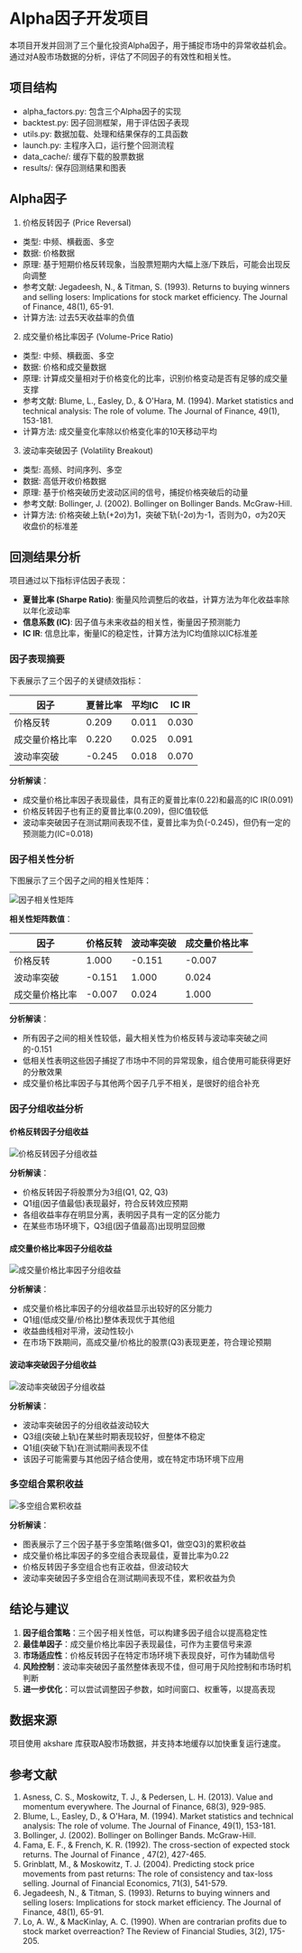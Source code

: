 # Alpha因子开发项目

本项目开发并回测了三个量化投资Alpha因子，用于捕捉市场中的异常收益机会。通过对A股市场数据的分析，评估了不同因子的有效性和相关性。

## 项目结构

- alpha_factors.py: 包含三个Alpha因子的实现
- backtest.py: 因子回测框架，用于评估因子表现
- utils.py: 数据加载、处理和结果保存的工具函数
- launch.py: 主程序入口，运行整个回测流程
- data_cache/: 缓存下载的股票数据
- results/: 保存回测结果和图表

## Alpha因子

1. 价格反转因子 (Price Reversal)
  - 类型: 中频、横截面、多空
  - 数据: 价格数据
  - 原理: 基于短期价格反转现象，当股票短期内大幅上涨/下跌后，可能会出现反向调整
  - 参考文献: Jegadeesh, N., & Titman, S. (1993). Returns to buying winners and selling losers: Implications for stock market efficiency. The Journal of Finance, 48(1), 65-91.
  - 计算方法: 过去5天收益率的负值

2. 成交量价格比率因子 (Volume-Price Ratio)
  - 类型: 中频、横截面、多空
  - 数据: 价格和成交量数据
  - 原理: 计算成交量相对于价格变化的比率，识别价格变动是否有足够的成交量支撑
  - 参考文献: Blume, L., Easley, D., & O'Hara, M. (1994). Market statistics and technical analysis: The role of volume. The Journal of Finance, 49(1), 153-181.
  - 计算方法: 成交量变化率除以价格变化率的10天移动平均

3. 波动率突破因子 (Volatility Breakout)
  - 类型: 高频、时间序列、多空
  - 数据: 高低开收价格数据
  - 原理: 基于价格突破历史波动区间的信号，捕捉价格突破后的动量
  - 参考文献: Bollinger, J. (2002). Bollinger on Bollinger Bands. McGraw-Hill.
  - 计算方法: 价格突破上轨(+2σ)为1，突破下轨(-2σ)为-1，否则为0，σ为20天收盘价的标准差

## 回测结果分析

项目通过以下指标评估因子表现：

- **夏普比率 (Sharpe Ratio)**: 衡量风险调整后的收益，计算方法为年化收益率除以年化波动率
- **信息系数 (IC)**: 因子值与未来收益的相关性，衡量因子预测能力
- **IC IR**: 信息比率，衡量IC的稳定性，计算方法为IC均值除以IC标准差

### 因子表现摘要

下表展示了三个因子的关键绩效指标：

| 因子 | 夏普比率 | 平均IC | IC IR |
|------|----------|--------|-------|
| 价格反转 | 0.209 | 0.011 | 0.030 |
| 成交量价格比率 | 0.220 | 0.025 | 0.091 |
| 波动率突破 | -0.245 | 0.018 | 0.070 |

**分析解读**：
- 成交量价格比率因子表现最佳，具有正的夏普比率(0.22)和最高的IC IR(0.091)
- 价格反转因子也有正的夏普比率(0.209)，但IC值较低
- 波动率突破因子在测试期间表现不佳，夏普比率为负(-0.245)，但仍有一定的预测能力(IC=0.018)

### 因子相关性分析

下图展示了三个因子之间的相关性矩阵：

![因子相关性矩阵](results/correlation_matrix.png)

**相关性矩阵数值**：

| 因子 | 价格反转 | 波动率突破 | 成交量价格比率 |
|------|----------|------------|----------------|
| 价格反转 | 1.000 | -0.151 | -0.007 |
| 波动率突破 | -0.151 | 1.000 | 0.024 |
| 成交量价格比率 | -0.007 | 0.024 | 1.000 |

**分析解读**：
- 所有因子之间的相关性较低，最大相关性为价格反转与波动率突破之间的-0.151
- 低相关性表明这些因子捕捉了市场中不同的异常现象，组合使用可能获得更好的分散效果
- 成交量价格比率因子与其他两个因子几乎不相关，是很好的组合补充

### 因子分组收益分析

#### 价格反转因子分组收益

![价格反转因子分组收益](results/price_reversal_returns.png)

**分析解读**：
- 价格反转因子将股票分为3组(Q1, Q2, Q3)
- Q1组(因子值最低)表现最好，符合反转效应预期
- 各组收益率存在明显分离，表明因子具有一定的区分能力
- 在某些市场环境下，Q3组(因子值最高)出现明显回撤

#### 成交量价格比率因子分组收益

![成交量价格比率因子分组收益](results/volume_price_ratio_returns.png)

**分析解读**：
- 成交量价格比率因子的分组收益显示出较好的区分能力
- Q1组(低成交量/价格比)整体表现优于其他组
- 收益曲线相对平滑，波动性较小
- 在市场下跌期间，高成交量/价格比的股票(Q3)表现更差，符合理论预期

#### 波动率突破因子分组收益

![波动率突破因子分组收益](results/volatility_breakout_returns.png)

**分析解读**：
- 波动率突破因子的分组收益波动较大
- Q3组(突破上轨)在某些时期表现较好，但整体不稳定
- Q1组(突破下轨)在测试期间表现不佳
- 该因子可能需要与其他因子结合使用，或在特定市场环境下应用

### 多空组合累积收益

![多空组合累积收益](results/long_short_returns.png)

**分析解读**：
- 图表展示了三个因子基于多空策略(做多Q1，做空Q3)的累积收益
- 成交量价格比率因子的多空组合表现最佳，夏普比率为0.22
- 价格反转因子多空组合也有正收益，但波动较大
- 波动率突破因子多空组合在测试期间表现不佳，累积收益为负

## 结论与建议

1. **因子组合策略**：三个因子相关性低，可以构建多因子组合以提高稳定性
2. **最佳单因子**：成交量价格比率因子表现最佳，可作为主要信号来源
3. **市场适应性**：价格反转因子在特定市场环境下表现良好，可作为辅助信号
4. **风险控制**：波动率突破因子虽然整体表现不佳，但可用于风险控制和市场时机判断
5. **进一步优化**：可以尝试调整因子参数，如时间窗口、权重等，以提高表现

## 数据来源

项目使用 akshare 库获取A股市场数据，并支持本地缓存以加快重复运行速度。

## 参考文献

1. Asness, C. S., Moskowitz, T. J., & Pedersen, L. H. (2013). Value and momentum everywhere. The Journal of Finance, 68(3), 929-985.
2. Blume, L., Easley, D., & O'Hara, M. (1994). Market statistics and technical analysis: The role of volume. The Journal of Finance, 49(1), 153-181.
3. Bollinger, J. (2002). Bollinger on Bollinger Bands. McGraw-Hill.
4. Fama, E. F., & French, K. R. (1992). The cross-section of expected stock returns. The Journal of Finance , 47(2), 427-465.
5. Grinblatt, M., & Moskowitz, T. J. (2004). Predicting stock price movements from past returns: The role of consistency and tax-loss selling. Journal of Financial Economics, 71(3), 541-579.
6. Jegadeesh, N., & Titman, S. (1993). Returns to buying winners and selling losers: Implications for stock market efficiency. The Journal of Finance, 48(1), 65-91.
7. Lo, A. W., & MacKinlay, A. C. (1990). When are contrarian profits due to stock market overreaction? The Review of Financial Studies, 3(2), 175-205.





